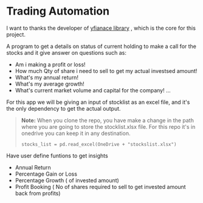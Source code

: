 # Trading Automation

I want to thanks the developer of [yfianace library](https://github.com/ranaroussi/yfinance) , which is the core for this project.

A program to get a details on status of current holding to make a call for the stocks and it give answer on questions such as:

- Am i making a profit or loss!
- How much Qty of share i need to sell to get my actual investsed amount!
- What's my annual return!
- What's my average growth!
- What's current market volume and capital for the company! ...

For this app we will be giving an input of stocklist as an excel file, and it's the only dependency to get the actual output.

> **Note:** When you clone the repo, you have make a change in the path where you are going to store the stocklist.xlsx file. For this repo it's in onedrive you can keep it in any destination.
> 
> `stocks_list = pd.read_excel(OneDrive + "stockslist.xlsx")`

Have user define funtions to get insights
- Annual Return
- Percentage Gain or Loss
- Percentage Growth ( of invested amount)
- Profit Booking ( No of shares required to sell to get invested amount back from profits)
